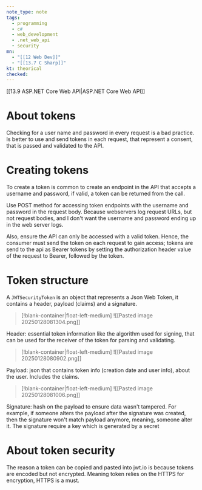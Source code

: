 ```yaml
---
note_type: note
tags:
  - programming
  - c#
  - web_development
  - .net_web_api
  - security
mn:
  - "[[12 Web Dev]]"
  - "[[13.7 C Sharp]]"
kt: theorical
checked:
---
```

[[13.9 ASP.NET Core Web API|ASP.NET Core Web API]]
# About tokens
Checking for a user name and password in every request is a bad practice. Is better to use and send tokens in each request, that represent a consent, that is passed and validated to the API. 
# Creating tokens
To create a token is common to create an endpoint in the API that accepts a username and password, if valid, a token can be returned from the call. 

Use POST method for accessing token endpoints with the username and password in the request body. Because webservers log request URLs, but not request bodies, and I don't want the username and password ending up in the web server logs.

Also, ensure the API can only be accessed with a valid token. Hence, the consumer must send the token on each request to gain access; tokens are send to the api as Bearer tokens by setting the authorization header value of the request to Bearer, followed by the token. 
# Token structure
A `JWTSecurityToken` is an object that represents a Json Web Token, it contains a header, payload (claims) and a signature. 

>[!blank-container|float-left-medium]
>![[Pasted image 20250128081304.png]]

Header: essential token information like the algorithm used for signing, that can be used for the receiver of the token for parsing and validating.  
>[!blank-container|float-left-medium]
>![[Pasted image 20250128080902.png]]

Payload: json that contains token info (creation date and user info), about the user. Includes the claims. 


>[!blank-container|float-left-medium]
>![[Pasted image 20250128081006.png]]

Signature: hash on the payload to ensure data wasn't tampered. For example, if someone alters the payload after the signature was created, then the signature won't match payload anymore, meaning, someone alter it. The signature require a key which is generated by a secret

# About token security
The reason a token can be copied and pasted into jwt.io is because tokens are encoded but not encrypted. Meaning token relies on the HTTPS for encryption, HTTPS is a must. 